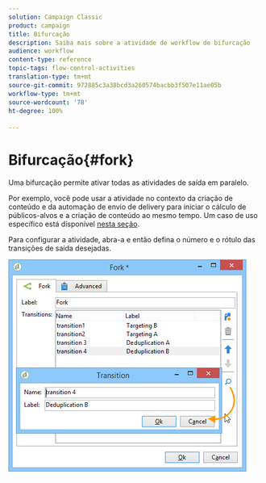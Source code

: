 ```yaml
---
solution: Campaign Classic
product: campaign
title: Bifurcação
description: Saiba mais sobre a atividade de workflow de bifurcação
audience: workflow
content-type: reference
topic-tags: flow-control-activities
translation-type: tm+mt
source-git-commit: 972885c3a38bcd3a260574bacbb3f507e11ae05b
workflow-type: tm+mt
source-wordcount: '78'
ht-degree: 100%

---
```



# Bifurcação{#fork}

Uma bifurcação permite ativar todas as atividades de saída em paralelo.

Por exemplo, você pode usar a atividade no contexto da criação de conteúdo e da automação de envio de delivery para iniciar o cálculo de públicos-alvos e a criação de conteúdo ao mesmo tempo. Um caso de uso específico está disponível [nesta seção](../../delivery/using/automating-via-workflows.md#creating-the-delivery-and-its-content).

Para configurar a atividade, abra-a e então defina o número e o rótulo das transições de saída desejadas.

![](assets/s_user_segmentation_fork.png)
